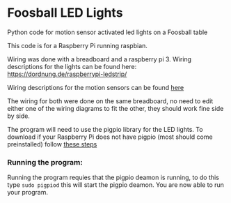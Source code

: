 # Foosball LED Lights
Python code for motion sensor activated led lights on a Foosball table

This code is for a Raspberry Pi running raspbian.

Wiring was done with a breadboard and a raspberry pi 3.
Wiring descriptions for the lights can be found here:
https://dordnung.de/raspberrypi-ledstrip/

Wiring descriptions for the motion sensors can be found [here](https://diyhacking.com/raspberry-pi-gpio-control/)

The wiring for both were done on the same breadboard, no need to edit either one of the wiring diagrams to fit the other, they should work fine side by side.


 The program will need to use the pigpio library for the LED lights.
 To download if your Raspberry Pi does not have pigpio (most should come preinstalled) follow [these steps](http://abyz.me.uk/rpi/pigpio/download.html)
  
 ### Running the program:
 Running the program requies that the pigpio deamon is running, to do this type `sudo pigpiod` this will start the pigpio deamon. You are now able to run your program.

